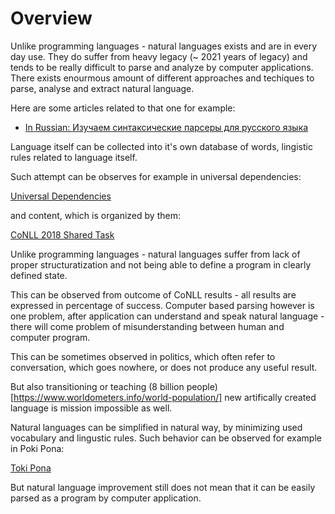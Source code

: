 # Overview

Unlike programming languages - natural languages exists and are in every day use. They do suffer from heavy legacy (~ 2021 years of legacy) and tends to be really difficult 
to parse and analyze by computer applications. There exists enourmous amount of different approaches and techiques to parse, analyse and extract natural language.

Here are some articles related to that one for example:

* [In Russian: Изучаем синтаксические парсеры для русского языка](https://m.habr.com/ru/company/sberbank/blog/418701/)

Language itself can be collected into it's own database of words, lingistic rules related to language itself.

Such attempt can be observes for example in universal dependencies:

[Universal Dependencies](https://universaldependencies.org/)

and content, which is organized by them:

[CoNLL 2018 Shared Task](http://universaldependencies.org/conll18/)

Unlike programming languages - natural languages suffer from lack of proper structuratization and not being able to define a program in clearly defined state.

This can be observed from outcome of CoNLL results - all results are expressed in percentage of success. Computer based parsing however is one problem, after 
application can understand and speak natural language - there will come problem of misunderstanding between human and computer program.

This can be sometimes observed in politics, which often refer to conversation, which goes nowhere, or does not produce any useful result.

But also transitioning or teaching (8 billion people)[https://www.worldometers.info/world-population/] new artifically created language is mission impossible as well.

Natural languages can be simplified in natural way, by minimizing used vocabulary and lingustic rules. Such behavior can be observed for example in Poki Pona:

[Toki Pona](https://en.wikipedia.org/wiki/Toki_Pona)

But natural language improvement still does not mean that it can be easily parsed as a program by computer application.

